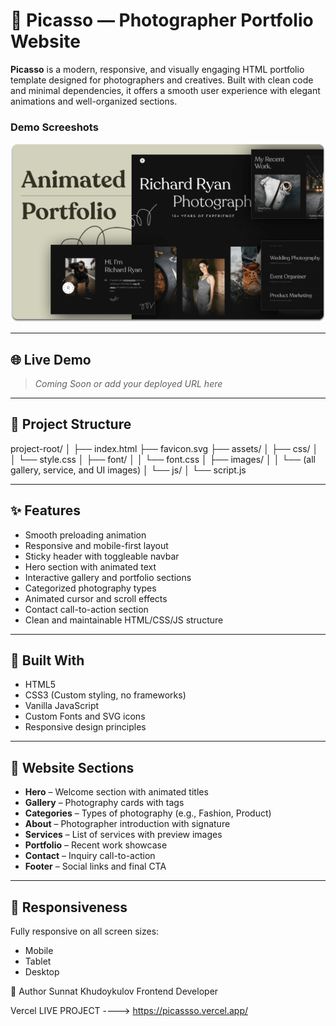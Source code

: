 # 🎨 Picasso — Photographer Portfolio Website

**Picasso** is a modern, responsive, and visually engaging HTML portfolio template designed for photographers and creatives. Built with clean code and minimal dependencies, it offers a smooth user experience with elegant animations and well-organized sections.

### Demo Screeshots

![Richard Ryan Desktop Demo](./readme-images/desktop.png "Desktop Demo")

---

## 🌐 Live Demo

> _Coming Soon or add your deployed URL here_

---

## 📂 Project Structure

project-root/
│
├── index.html
├── favicon.svg
├── assets/
│ ├── css/
│ │ └── style.css
│ ├── font/
│ │ └── font.css
│ ├── images/
│ │ └── (all gallery, service, and UI images)
│ └── js/
│ └── script.js

---

## ✨ Features

- Smooth preloading animation
- Responsive and mobile-first layout
- Sticky header with toggleable navbar
- Hero section with animated text
- Interactive gallery and portfolio sections
- Categorized photography types
- Animated cursor and scroll effects
- Contact call-to-action section
- Clean and maintainable HTML/CSS/JS structure

---

## 🧰 Built With

- HTML5
- CSS3 (Custom styling, no frameworks)
- Vanilla JavaScript
- Custom Fonts and SVG icons
- Responsive design principles

---

## 📸 Website Sections

- **Hero** – Welcome section with animated titles
- **Gallery** – Photography cards with tags
- **Categories** – Types of photography (e.g., Fashion, Product)
- **About** – Photographer introduction with signature
- **Services** – List of services with preview images
- **Portfolio** – Recent work showcase
- **Contact** – Inquiry call-to-action
- **Footer** – Social links and final CTA

---

## 📱 Responsiveness

Fully responsive on all screen sizes:
- Mobile
- Tablet
- Desktop


👤 Author
Sunnat Khudoykulov
Frontend Developer 

Vercel LIVE PROJECT ----> https://picassso.vercel.app/
